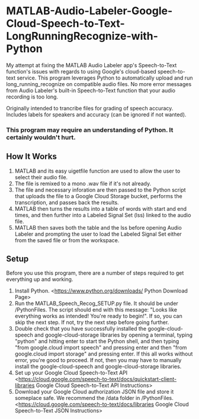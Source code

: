 # MATLAB-Audio-Labeler-Google-Cloud-Speech-to-Text-LongRunningRecognize-with-Python
My attempt at fixing the MATLAB Audio Labeler app's Speech-to-Text function's issues with regards to using Google's cloud-based speech-to-text service. This program leverages Python to automatically upload and run long_running_recognize on compatible audio files. No more error messages from Audio Labeler's built-in Speech-to-Text function that your audio recording is too long.

Originally intended to trancribe files for grading of speech accuracy.
Includes labels for speakers and accuracy (can be ignored if not wanted).

### This program may require an understanding of Python. It certainly wouldn't hurt.

## How It Works
1. MATLAB and its easy uigetfile function are used to allow the user to select their audio file.
2. The file is remixed to a mono .wav file if it's not already.
3. The file and necessary inforation are then passed to the Python script that uploads the file to a Google Cloud Storage bucket, performs the transcription, and passes back the results.
4. MATLAB then turns the results into a table of words with start and end times, and then further into a Labeled Signal Set (lss) linked to the audio file.
5. MATLAB then saves both the table and the lss before opening Audio Labeler and prompting the user to load the Labeled Signal Set either from the saved file or from the workspace.

## Setup
Before you use this program, there are a number of steps required to get everything up and working.
1. Install Python. <https://www.python.org/downloads/ Python Download Page>
2. Run the MATLAB_Speech_Recog_SETUP.py file. It should be under /PythonFiles. The script should end with this message: "Looks like everything works as intended! You're ready to begin!". If so, you can skip the next step. If not, try the next step before going further.
3. Double check that you have successfully installed the google-cloud-speech and google-cloud-storage libraries by opening a terminal, typing "python" and hitting enter to start the Python shell, and then typing "from google.cloud import speech" and pressing enter and then "from google.cloud import storage" and pressing enter. If this all works without error, you're good to proceed. If not, then you may have to manually install the google-cloud-speech and google-cloud-storage libraries.
4. Set up your Google Cloud Speech-to-Text API <https://cloud.google.com/speech-to-text/docs/quickstart-client-libraries Google Cloud Speech-to-Text API Instructions>
5. Download your Google Cloud authorization JSON file and store it someplace safe. We recommend the /data folder in /PythonFiles. <https://cloud.google.com/speech-to-text/docs/libraries Google Cloud Speech-to-Text JSON Instructions>
